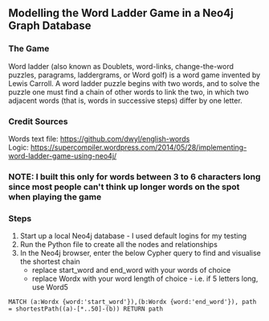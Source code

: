 ## Modelling the Word Ladder Game in a Neo4j Graph Database

### The Game
Word ladder (also known as Doublets, word-links, change-the-word puzzles, paragrams, laddergrams, or Word golf) is a word game invented by Lewis Carroll. A word ladder puzzle begins with two words, and to solve the puzzle one must find a chain of other words to link the two, in which two adjacent words (that is, words in successive steps) differ by one letter.

### Credit Sources
Words text file: https://github.com/dwyl/english-words <br>
Logic: https://supercompiler.wordpress.com/2014/05/28/implementing-word-ladder-game-using-neo4j/

### NOTE: I built this only for words between 3 to 6 characters long since most people can't think up longer words on the spot when playing the game


### Steps
1) Start up a local Neo4j database - I used default logins for my testing
2) Run the Python file to create all the nodes and relationships
3) In the Neo4j browser, enter the below Cypher query to find and visualise the shortest chain
	* replace start_word and end_word with your words of choice
	* replace Wordx with your word length of choice - i.e. if 5 letters long, use Word5
```cypher
MATCH (a:Wordx {word:'start_word'}),(b:Wordx {word:'end_word'}), path = shortestPath((a)-[*..50]-(b)) RETURN path
```



